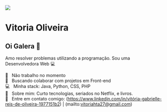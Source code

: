 <img width="auto" src="https://startupi.com.br/wp-content/uploads/2017/11/girlswhocode_allison_cohen-631x250.jpg" align="center">


# Vitoria Oliveira

## Oi Galera 👋
Amo resolver problemas utilizando a programação.
Sou uma Desenvolvedora Web :computer:

 :rocket:  &nbsp; Não trabalho no momento
 <br/> :purple_heart: &nbsp; Buscando colaborar com projetos em Front-end
 <br/> :computer: &nbsp; Minha stack: Java, Python, CSS, PHP
 <br/> 💬  &nbsp; Sobre mim: Curto tecnologias, seriados no Netflix, e livros.
 <br/> :email: &nbsp; Entre em contato comigo: (https://www.linkedin.com/in/vitória-gabrielle-reis-de-oliveira-1977151b2) 
| 
(mailto:vitoriahta27@gmail.com)
